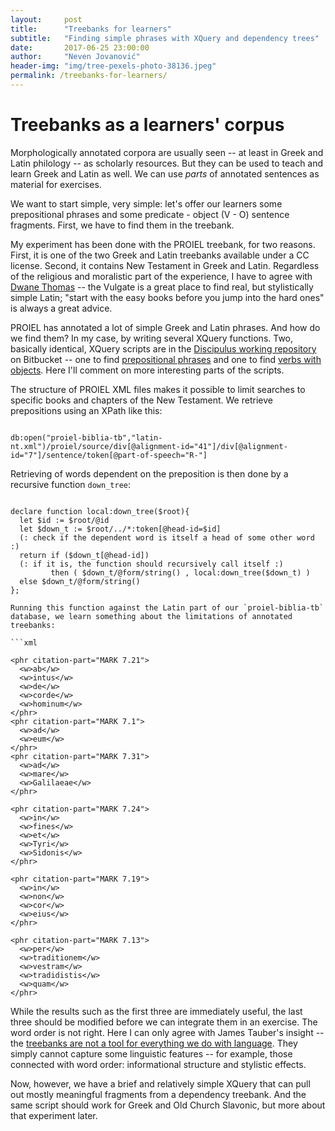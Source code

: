 ```yaml
---
layout:     post
title:      "Treebanks for learners"
subtitle:   "Finding simple phrases with XQuery and dependency trees"
date:       2017-06-25 23:00:00
author:     "Neven Jovanović"
header-img: "img/tree-pexels-photo-38136.jpeg"
permalink: /treebanks-for-learners/
---
```


# Treebanks as a learners' corpus

Morphologically annotated corpora are usually seen -- at least in Greek and Latin philology -- as scholarly resources. But they can be used to teach and learn Greek and Latin as well. We can use *parts* of annotated sentences as material for exercises.

We want to start simple, very simple: let's offer our learners some prepositional phrases and some predicate - object (V - O) sentence fragments. First, we have to find them in the treebank.

My experiment has been done with the PROIEL treebank, for two reasons. First, it is one of the two Greek and Latin treebanks available under a CC license. Second, it contains New Testament in Greek and Latin. Regardless of the religious and moralistic part of the experience, I have to agree with [Dwane Thomas](https://dwanethomas.com/the-vulgate-latin-course/) -- the Vulgate is a great place to find real, but stylistically simple Latin; "start with the easy books before you jump into the hard ones" is always a great advice.

PROIEL has annotated a lot of simple Greek and Latin phrases. And how do we find them? In my case, by writing several XQuery functions. Two, basically identical, XQuery scripts are in the [Discipulus working repository](https://bitbucket.org/nevenjovanovic/discipulus) on Bitbucket -- one to find [prepositional phrases](https://bitbucket.org/nevenjovanovic/discipulus/src/18eb4ecae815001619d661be295287841954360d/scripts/PROIELGetPrepositionalPhrasesRecursive.xq?at=master) and one to find [verbs with objects](https://bitbucket.org/nevenjovanovic/discipulus/src/18eb4ecae815001619d661be295287841954360d/scripts/PROIELGetPredObj.xq?at=master). Here I'll comment on more interesting parts of the scripts.

The structure of PROIEL XML files makes it possible to limit searches to specific books and chapters of the New Testament. We retrieve prepositions using an XPath like this: 

```xquery

db:open("proiel-biblia-tb","latin-nt.xml")/proiel/source/div[@alignment-id="41"]/div[@alignment-id="7"]/sentence/token[@part-of-speech="R-"]

```

Retrieving of words dependent on the preposition is then done by a recursive function `down_tree`:

```xquery

declare function local:down_tree($root){
  let $id := $root/@id
  let $down_t := $root/../*:token[@head-id=$id]
  (: check if the dependent word is itself a head of some other word :)
  return if ($down_t[@head-id]) 
  (: if it is, the function should recursively call itself :)
         then ( $down_t/@form/string() , local:down_tree($down_t) )
  else $down_t/@form/string()
};

Running this function against the Latin part of our `proiel-biblia-tb` database, we learn something about the limitations of annotated treebanks:

```xml

<phr citation-part="MARK 7.21">
  <w>ab</w>
  <w>intus</w>
  <w>de</w>
  <w>corde</w>
  <w>hominum</w>
</phr>
<phr citation-part="MARK 7.1">
  <w>ad</w>
  <w>eum</w>
</phr>
<phr citation-part="MARK 7.31">
  <w>ad</w>
  <w>mare</w>
  <w>Galilaeae</w>
</phr>

<phr citation-part="MARK 7.24">
  <w>in</w>
  <w>fines</w>
  <w>et</w>
  <w>Tyri</w>
  <w>Sidonis</w>
</phr>

<phr citation-part="MARK 7.19">
  <w>in</w>
  <w>non</w>
  <w>cor</w>
  <w>eius</w>
</phr>

<phr citation-part="MARK 7.13">
  <w>per</w>
  <w>traditionem</w>
  <w>vestram</w>
  <w>tradidistis</w>
  <w>quam</w>
</phr>

```

While the results such as the first three are immediately useful, the last three should be modified before we can integrate them in an exercise. The word order is not right. Here I can only agree with James Tauber's insight -- the [treebanks are not a tool for everything we do with language](https://jktauber.com/2017/05/24/comparing-analyses-herodotus/). They simply cannot capture some linguistic features -- for example, those connected with word order: informational structure and stylistic effects.

Now, however, we have a brief and relatively simple XQuery that can pull out mostly meaningful fragments from a dependency treebank. And the same script should work for Greek and Old Church Slavonic, but more about that experiment later.


```
